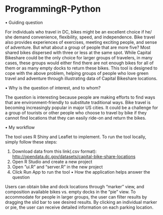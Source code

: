 # ProgrammingR-Python
•	Guiding question

For individuals who travel in DC, bikes might be an excellent choice if he/ she demand convenience, flexibility, speed, and independence. Bike travel also provides experiences of exercises, meeting exciting people, and sense of adventure. But what about a group of people that are more five? Most shared bikes dispersed with three or less at the same spot. While Capital Bikeshare could be the only choice for larger groups of travelers, in many cases, these groups would either find there are not enough bikes for all of them or as many empty docks to return these bikes.
This tool is designed to cope with the above problem, helping groups of people who love green travel and adventure through illustrating data of Capital Bikeshare locations.

•	Why is the question of interest, and to whom?

The question is interesting because people are making efforts to find ways that are environment-friendly to substitute traditional ways. Bike travel is becoming increasingly popular in major US cities. It could be a challenge for a group of tourists or other people who choose to travel by bike if they cannot find locations that they can easily ride-on and return the bikes.

•	My workflow

The tool uses R Shiny and Leaflet to implement. To run the tool locally, simply follow these steps:
1.	Download data from this link(.csv format): 
http://opendata.dc.gov/datasets/capital-bike-share-locations
2.	Open R Studio and create a new project
3.	Open ”ui.R” and “server.R” in the new project
4.	Click Run App to run the tool
•	How the application helps answer the question

Users can obtain bike and dock locations through “marker” view, and composition available bikes vs. empty docks in the “pie” view. To accommodate for people in larger groups, the user can filter results by dragging the slid bar to see desired results. By clicking an individual marker or pie, the user can receive detailed information on each parking location.
